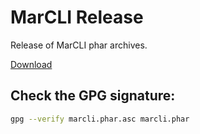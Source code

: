 # MarCLI Release

Release of MarCLI phar archives.

[Download](marcli.phar)

## Check the GPG signature:

```sh
gpg --verify marcli.phar.asc marcli.phar
```
